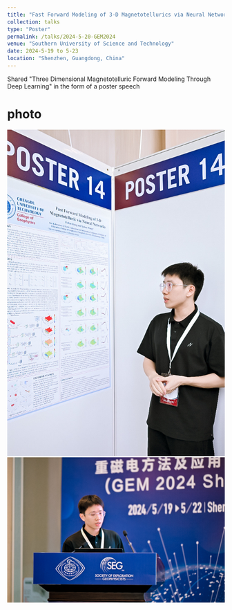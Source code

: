 ```yaml
---
title: "Fast Forward Modeling of 3-D Magnetotellurics via Neural Networks"
collection: talks
type: "Poster"
permalink: /talks/2024-5-20-GEM2024
venue: "Southern University of Science and Technology"
date: 2024-5-19 to 5-23
location: "Shenzhen, Guangdong, China"
---
```


Shared "Three Dimensional Magnetotelluric Forward Modeling Through Deep Learning" in the form of a poster speech

# photo
![现场照片1](../images/talk/1.jpg)
![现场照片2](../images/talk/2.jpg)